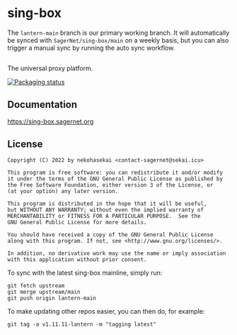 # sing-box

The `lantern-main` branch is our primary working branch. It will automatically be synced with `SagerNet/sing-box/main` on a weekly basis, but you can also trigger a manual sync by running the auto sync workflow.

## 

The universal proxy platform.

[![Packaging status](https://repology.org/badge/vertical-allrepos/sing-box.svg)](https://repology.org/project/sing-box/versions)

## Documentation

https://sing-box.sagernet.org

## License

```
Copyright (C) 2022 by nekohasekai <contact-sagernet@sekai.icu>

This program is free software: you can redistribute it and/or modify
it under the terms of the GNU General Public License as published by
the Free Software Foundation, either version 3 of the License, or
(at your option) any later version.

This program is distributed in the hope that it will be useful,
but WITHOUT ANY WARRANTY; without even the implied warranty of
MERCHANTABILITY or FITNESS FOR A PARTICULAR PURPOSE.  See the
GNU General Public License for more details.

You should have received a copy of the GNU General Public License
along with this program. If not, see <http://www.gnu.org/licenses/>.

In addition, no derivative work may use the name or imply association
with this application without prior consent.
```

To sync with the latest sing-box mainline, simply run:

```
git fetch upstream
git merge upstream/main
git push origin lantern-main
```

To make updating other repos easier, you can then do, for example:

```
git tag -a v1.11.11-lantern -m "tagging latest"
```
